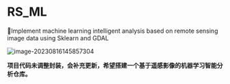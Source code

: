 # RS_ML
🤩Implement machine learning intelligent analysis based on remote sensing image data using Sklearn and GDAL

![image-20230816145857304](https://github.com/ABCnutter/RS_ML/assets/91233657/51d5d861-82cd-47c9-a632-633a0e10e6b6)


**项目代码未调整封装，会补充更新，希望搭建一个基于遥感影像的机器学习智能分析仓库。**
